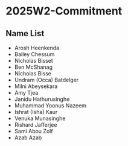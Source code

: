 # 2025W2-Commitment
## Name List
- Arosh Heenkenda
- Bailey Chessum
- Nicholas Bisset
- Ben McShanag
- Nicholas Bisse
- Undram (Occa) Batdelger
- Milni Abeysekara 
- Amy Tjea
- Janidu Hathurusinghe
- Muhammad Yoonus Nazeem
- Ishrat (Isha) Kaur 
- Venuka Munasinghe
- Rishard Jafferjee
- Sami Abou Zolf
- Azab Azab
